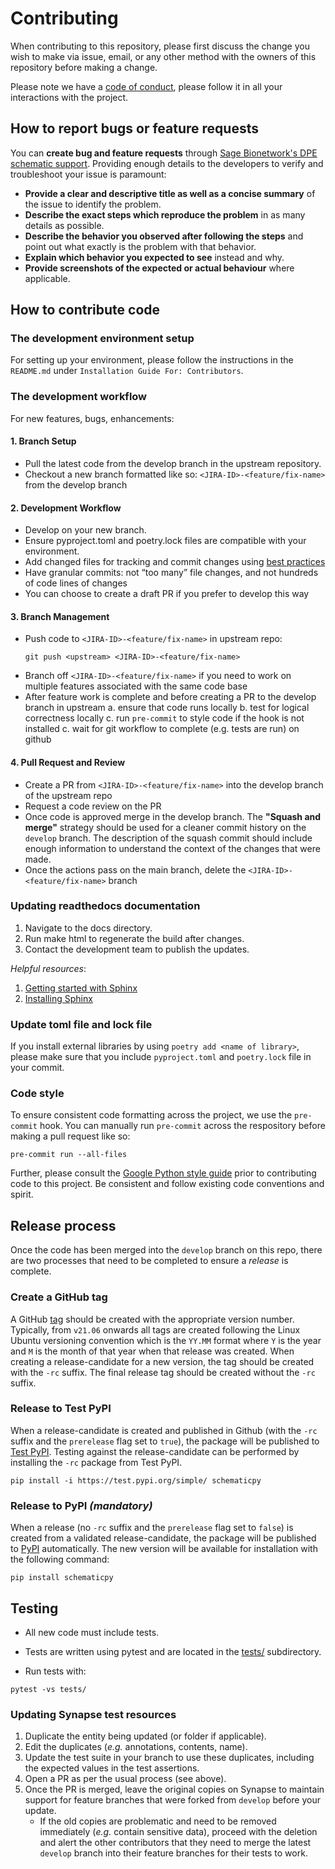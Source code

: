 # Contributing

When contributing to this repository, please first discuss the change you wish to make via issue, email, or any other method with the owners of this repository before making a change.

Please note we have a [code of conduct](CODE_OF_CONDUCT.md), please follow it in all your interactions with the project.

## How to report bugs or feature requests

You can **create bug and feature requests** through [Sage Bionetwork's DPE schematic support](https://sagebionetworks.jira.com/servicedesk/customer/portal/5/group/7/create/225). Providing enough details to the developers to verify and troubleshoot your issue is paramount:
- **Provide a clear and descriptive title as well as a concise summary** of the issue to identify the problem.
- **Describe the exact steps which reproduce the problem** in as many details as possible.
- **Describe the behavior you observed after following the steps** and point out what exactly is the problem with that behavior.
- **Explain which behavior you expected to see** instead and why.
- **Provide screenshots of the expected or actual behaviour** where applicable.

## How to contribute code

### The development environment setup

For setting up your environment, please follow the instructions in the `README.md` under `Installation Guide For: Contributors`.

### The development workflow

For new features, bugs, enhancements:

#### 1. Branch Setup
* Pull the latest code from the develop branch in the upstream repository.
* Checkout a new branch formatted like so: `<JIRA-ID>-<feature/fix-name>` from the develop branch

#### 2. Development Workflow
* Develop on your new branch.
* Ensure pyproject.toml and poetry.lock files are compatible with your environment.
* Add changed files for tracking and commit changes using [best practices](https://www.perforce.com/blog/vcs/git-best-practices-git-commit)
* Have granular commits: not “too many” file changes, and not hundreds of code lines of changes
* You can choose to create a draft PR if you prefer to develop this way

#### 3. Branch Management
* Push code to `<JIRA-ID>-<feature/fix-name>` in upstream repo:
  ```
  git push <upstream> <JIRA-ID>-<feature/fix-name>
  ```
* Branch off `<JIRA-ID>-<feature/fix-name>` if you need to work on multiple features associated with the same code base
* After feature work is complete and before creating a PR to the develop branch in upstream
    a. ensure that code runs locally
    b. test for logical correctness locally
    c. run `pre-commit` to style code if the hook is not installed
    c. wait for git workflow to complete (e.g. tests are run) on github

#### 4. Pull Request and Review
* Create a PR from `<JIRA-ID>-<feature/fix-name>` into the develop branch of the upstream repo
* Request a code review on the PR
* Once code is approved merge in the develop branch. The **"Squash and merge"** strategy should be used for a cleaner commit history on the `develop` branch. The description of the squash commit should include enough information to understand the context of the changes that were made.
* Once the actions pass on the main branch, delete the `<JIRA-ID>-<feature/fix-name>` branch

### Updating readthedocs documentation
1. Navigate to the docs directory.
2. Run make html to regenerate the build after changes.
3. Contact the development team to publish the updates.

*Helpful resources*:

1. [Getting started with Sphinx](https://www.sphinx-doc.org/en/master/usage/quickstart.html)
2. [Installing Sphinx](https://www.sphinx-doc.org/en/master/usage/installation.html)

### Update toml file and lock file
If you install external libraries by using `poetry add <name of library>`, please make sure that you include `pyproject.toml` and `poetry.lock` file in your commit.

### Code style

To ensure consistent code formatting across the project, we use the `pre-commit` hook. You can manually run `pre-commit` across the respository before making a pull request like so:

```
pre-commit run --all-files
```

Further, please consult the [Google Python style guide](http://google.github.io/styleguide/pyguide.html) prior to contributing code to this project.
Be consistent and follow existing code conventions and spirit.

## Release process

Once the code has been merged into the `develop` branch on this repo, there are two processes that need to be completed to ensure a _release_ is complete.

### Create a GitHub tag

A GitHub [tag](https://git-scm.com/book/en/v2/Git-Basics-Tagging) should be created with the appropriate version number. Typically, from `v21.06` onwards all tags are created following the Linux Ubuntu versioning convention which is the `YY.MM` format where `Y` is the year and `M` is the month of that year when that release was created. When creating a release-candidate for a new version, the tag should be created with the `-rc` suffix. The final release tag should be created without the `-rc` suffix.

### Release to Test PyPI

When a release-candidate is created and published in Github (with the `-rc` suffix and the `prerelease` flag set to `true`), the package will be published to [Test PyPI](https://test.pypi.org/). Testing against the release-candidate can be performed by installing the `-rc` package from Test PyPI.

```
pip install -i https://test.pypi.org/simple/ schematicpy
```

### Release to PyPI _(mandatory)_

When a release (no `-rc` suffix and the `prerelease` flag set to `false`) is created from a validated release-candidate, the package will be published to [PyPI](https://pypi.org/) automatically. The new version will be available for installation with the following command:

```
pip install schematicpy
```

## Testing 

* All new code must include tests.

* Tests are written using pytest and are located in the [tests/](https://github.com/Sage-Bionetworks/schematic/tree/develop/tests) subdirectory.

* Run tests with:
```
pytest -vs tests/
```

### Updating Synapse test resources

1. Duplicate the entity being updated (or folder if applicable).
2. Edit the duplicates (_e.g._ annotations, contents, name).
3. Update the test suite in your branch to use these duplicates, including the expected values in the test assertions.
4. Open a PR as per the usual process (see above).
5. Once the PR is merged, leave the original copies on Synapse to maintain support for feature branches that were forked from `develop` before your update.
   - If the old copies are problematic and need to be removed immediately (_e.g._ contain sensitive data), proceed with the deletion and alert the other contributors that they need to merge the latest `develop` branch into their feature branches for their tests to work.


